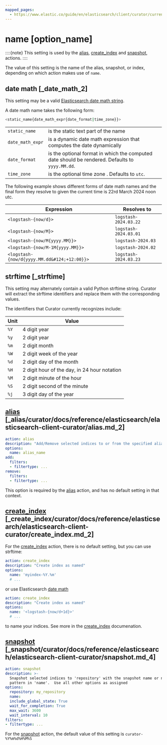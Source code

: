 ```yaml
---
mapped_pages:
  - https://www.elastic.co/guide/en/elasticsearch/client/curator/current/option_name.html
---
```


# name [option_name]

::::{note}
This setting is used by the [alias](/reference/alias.md), [create_index](/reference/create_index.md) and [snapshot](/reference/snapshot.md), actions.
::::


The value of this setting is the name of the alias, snapshot, or index, depending on which action makes use of `name`.

## date math [_date_math_2]

This setting may be a valid [Elasticsearch date math string](elasticsearch://reference/elasticsearch/rest-apis/api-conventions.md#api-date-math-index-names).

A date math name takes the following form:

```sh
<static_name{date_math_expr{date_format|time_zone}}>
```

|     |     |
| --- | --- |
| `static_name` | is the static text part of the name |
| `date_math_expr` | is a dynamic date math expression that computes the date dynamically |
| `date_format` | is the optional format in which the computed date should be rendered. Defaults to `yyyy.MM.dd`. |
| `time_zone` | is the optional time zone . Defaults to `utc`. |

The following example shows different forms of date math names and the final form they resolve to given the current time is 22rd March 2024 noon utc.

| Expression | Resolves to |
| --- | --- |
| `<logstash-{now/d}>` | `logstash-2024.03.22` |
| `<logstash-{now/M}>` | `logstash-2024.03.01` |
| `<logstash-{now/M{yyyy.MM}}>` | `logstash-2024.03` |
| `<logstash-{now/M-1M{yyyy.MM}}>` | `logstash-2024.02` |
| `<logstash-{now/d{yyyy.MM.dd&#124;+12:00}}>` | `logstash-2024.03.23` |


## strftime [_strftime]

This setting may alternately contain a valid Python strftime string.  Curator will extract the strftime identifiers and replace them with the corresponding values.

The identifiers that Curator currently recognizes include:

| Unit | Value |
| --- | --- |
| `%Y` | 4 digit year |
| `%y` | 2 digit year |
| `%m` | 2 digit month |
| `%W` | 2 digit week of the year |
| `%d` | 2 digit day of the month |
| `%H` | 2 digit hour of the day, in 24 hour notation |
| `%M` | 2 digit minute of the hour |
| `%S` | 2 digit second of the minute |
| `%j` | 3 digit day of the year |


## [alias](/reference/alias.md) [_alias/curator/docs/reference/elasticsearch/elasticsearch-client-curator/alias.md_2]

```yaml
action: alias
description: "Add/Remove selected indices to or from the specified alias"
options:
  name: alias_name
add:
  filters:
  - filtertype: ...
remove:
  filters:
  - filtertype: ...
```

This option is required by the [alias](/reference/alias.md) action, and has no default setting in that context.


## [create_index](/reference/create_index.md) [_create_index/curator/docs/reference/elasticsearch/elasticsearch-client-curator/create_index.md_2]

For the [create_index](/reference/create_index.md) action, there is no default setting, but you can use strftime:

```yaml
action: create_index
description: "Create index as named"
options:
  name: 'myindex-%Y.%m'
  # ...
```

or use Elasticsearch [date math](elasticsearch://reference/elasticsearch/rest-apis/api-conventions.md#api-date-math-index-names)

```yaml
action: create_index
description: "Create index as named"
options:
  name: '<logstash-{now/d+1d}>'
  # ...
```

to name your indices.  See more in the [create_index](/reference/create_index.md) documenation.


## [snapshot](/reference/snapshot.md) [_snapshot/curator/docs/reference/elasticsearch/elasticsearch-client-curator/snapshot.md_4]

```yaml
action: snapshot
description: >-
  Snapshot selected indices to 'repository' with the snapshot name or name
  pattern in 'name'.  Use all other options as assigned
options:
  repository: my_repository
  name:
  include_global_state: True
  wait_for_completion: True
  max_wait: 3600
  wait_interval: 10
filters:
- filtertype: ...
```

For the [snapshot](/reference/snapshot.md) action, the default value of this setting is `curator-%Y%m%d%H%M%S`


